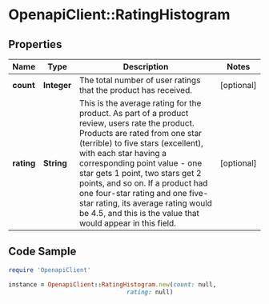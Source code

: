 # OpenapiClient::RatingHistogram

## Properties

Name | Type | Description | Notes
------------ | ------------- | ------------- | -------------
**count** | **Integer** | The total number of user ratings that the product has received. | [optional] 
**rating** | **String** | This is the average rating for the product. As part of a product review, users rate the product. Products are rated from one star (terrible) to five stars (excellent), with each star having a corresponding point value - one star gets 1 point, two stars get 2 points, and so on. If a product had one four-star rating and one five-star rating, its average rating would be 4.5, and this is the value that would appear in this field. | [optional] 

## Code Sample

```ruby
require 'OpenapiClient'

instance = OpenapiClient::RatingHistogram.new(count: null,
                                 rating: null)
```


